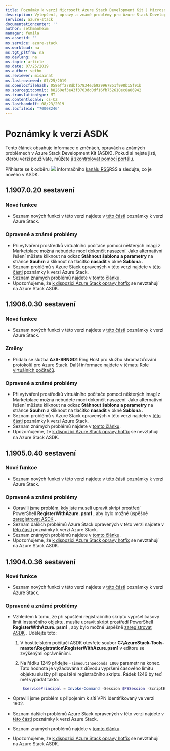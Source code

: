 ```yaml
---
title: Poznámky k verzi Microsoft Azure Stack Development Kit | Microsoft Docs
description: Vylepšení, opravy a známé problémy pro Azure Stack Development Kit.
services: azure-stack
documentationcenter: ''
author: sethmanheim
manager: femila
ms.assetid: ''
ms.service: azure-stack
ms.workload: na
ms.tgt_pltfrm: na
ms.devlang: na
ms.topic: article
ms.date: 07/25/2019
ms.author: sethm
ms.reviewer: misainat
ms.lastreviewed: 07/25/2019
ms.openlocfilehash: 058eff278dbfb7834e3b929967851f998b15f91b
ms.sourcegitcommit: b8260ef3e43f3703dd0df16fb752610ec8a86942
ms.translationtype: MT
ms.contentlocale: cs-CZ
ms.lasthandoff: 08/23/2019
ms.locfileid: "70008246"
---
```

# <a name="asdk-release-notes"></a>Poznámky k verzi ASDK

Tento článek obsahuje informace o změnách, opravách a známých problémech v Azure Stack Development Kit (ASDK). Pokud si nejste jistí, kterou verzi používáte, můžete ji [zkontrolovat pomocí portálu](../operator/azure-stack-updates.md).

Přihlaste se k odběru [ ![](./media/asdk-release-notes/feed-icon-14x14.png)](https://docs.microsoft.com/api/search/rss?search=Azure+Stack+Development+Kit+release+notes&locale=en-us#) informačního [kanálu RSS](https://docs.microsoft.com/api/search/rss?search=Azure+Stack+Development+Kit+release+notes&locale=en-us#)RSS a sledujte, co je nového v ASDK.

## <a name="build-11907020"></a>1\.1907.0.20 sestavení

### <a name="new-features"></a>Nové funkce

- Seznam nových funkcí v této verzi najdete v [této části](../operator/azure-stack-release-notes-1907.md#whats-in-this-update) poznámky k verzi Azure Stack.

<!-- ### Changes -->

### <a name="fixed-and-known-issues"></a>Opravené a známé problémy

- Při vytváření prostředků virtuálního počítače pomocí některých imagí z Marketplace možná nebudete moci dokončit nasazení. Jako alternativní řešení můžete kliknout na odkaz **Stáhnout šablonu a parametry** na stránce **Souhrn** a kliknout na tlačítko **nasadit** v okně **Šablona** .
- Seznam problémů s Azure Stack opravených v této verzi najdete v [této části](../operator/azure-stack-release-notes-1907.md#fixes) poznámky k verzi Azure Stack.
- Seznam známých problémů najdete v [tomto článku](../operator/azure-stack-release-notes-known-issues-1907.md).
- Upozorňujeme, že [k dispozici Azure Stack opravy hotfix](../operator/azure-stack-release-notes-1907.md#hotfixes) se nevztahují na Azure Stack ASDK.

## <a name="build-11906030"></a>1\.1906.0.30 sestavení

### <a name="new-features"></a>Nové funkce

- Seznam nových funkcí v této verzi najdete v [této části](../operator/azure-stack-release-notes-1906.md#whats-in-this-update) poznámky k verzi Azure Stack.

### <a name="changes"></a>Změny

- Přidala se služba **AzS-SRNG01** Ring Host pro službu shromažďování protokolů pro Azure Stack. Další informace najdete v tématu [Role virtuálních počítačů](asdk-architecture.md).

### <a name="fixed-and-known-issues"></a>Opravené a známé problémy

- Při vytváření prostředků virtuálního počítače pomocí některých imagí z Marketplace možná nebudete moci dokončit nasazení. Jako alternativní řešení můžete kliknout na odkaz **Stáhnout šablonu a parametry** na stránce **Souhrn** a kliknout na tlačítko **nasadit** v okně **Šablona** .
- Seznam problémů s Azure Stack opravených v této verzi najdete v [této části](../operator/azure-stack-release-notes-1906.md#fixes) poznámky k verzi Azure Stack.
- Seznam známých problémů najdete v [tomto článku](../operator/azure-stack-release-notes-known-issues-1906.md).
- Upozorňujeme, že [k dispozici Azure Stack opravy hotfix](../operator/azure-stack-release-notes-1906.md#hotfixes) se nevztahují na Azure Stack ASDK.

## <a name="build-11905040"></a>1\.1905.0.40 sestavení

<!-- ### Changes -->

### <a name="new-features"></a>Nové funkce

- Seznam nových funkcí v této verzi najdete v [této části](../operator/azure-stack-release-notes-1905.md#whats-in-this-update) poznámky k verzi Azure Stack.

### <a name="fixed-and-known-issues"></a>Opravené a známé problémy

- Opravili jsme problém, kdy jste museli upravit skript prostředí PowerShell **RegisterWithAzure. psm1** , aby bylo možné úspěšně [zaregistrovat ASDK](asdk-register.md) .
- Seznam dalších problémů Azure Stack opravených v této verzi najdete v [této části](../operator/azure-stack-release-notes-1905.md#fixes) poznámky k verzi Azure Stack.
- Seznam známých problémů najdete v [tomto článku](../operator/azure-stack-release-notes-known-issues-1905.md).
- Upozorňujeme, že [k dispozici Azure Stack opravy hotfix](../operator/azure-stack-release-notes-1905.md#hotfixes) se nevztahují na Azure Stack ASDK.

## <a name="build-11904036"></a>1\.1904.0.36 sestavení

<!-- ### Changes -->

### <a name="new-features"></a>Nové funkce

- Seznam nových funkcí v této verzi najdete v [této části](../operator/azure-stack-release-notes-1904.md#whats-in-this-update) poznámky k verzi Azure Stack.

### <a name="fixed-and-known-issues"></a>Opravené a známé problémy

- Vzhledem k tomu, že při spuštění registračního skriptu vypršel časový limit instančního objektu, musíte upravit skript prostředí PowerShell **RegisterWithAzure. psm1** , aby bylo možné úspěšně [zaregistrovat ASDK](asdk-register.md) . Udělejte toto:

  1. V hostitelském počítači ASDK otevřete soubor **C:\AzureStack-Tools-master\Registration\RegisterWithAzure.psm1** v editoru se zvýšenými oprávněními.
  2. Na řádku 1249 přidejte `-TimeoutInSeconds 1800` parametr na konec. Tato hodnota je vyžadována z důvodu vypršení časového limitu objektu služby při spuštění registračního skriptu. Řádek 1249 by teď měl vypadat takto:

     ```powershell
      $servicePrincipal = Invoke-Command -Session $PSSession -ScriptBlock { New-AzureBridgeServicePrincipal -RefreshToken $using:RefreshToken -AzureEnvironment $using:AzureEnvironmentName -TenantId $using:TenantId -TimeoutInSeconds 1800 }
      ```

- Opravili jsme problém s připojením k síti VPN identifikovaný ve verzi 1902.

- Seznam dalších problémů Azure Stack opravených v této verzi najdete v [této části](../operator/azure-stack-release-notes-1904.md#fixes) poznámky k verzi Azure Stack.
- Seznam známých problémů najdete v [tomto článku](../operator/azure-stack-release-notes-known-issues-1904.md).
- Upozorňujeme, že [k dispozici Azure Stack opravy hotfix](../operator/azure-stack-release-notes-1904.md#hotfixes) se nevztahují na Azure Stack ASDK.

